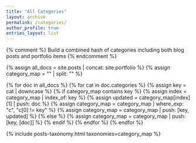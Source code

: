 ```yaml
---
title: "All Categories"
layout: archive
permalink: /categories/
author_profile: true
entries_layout: list
---
```


{% comment %}
Build a combined hash of categories including both blog posts and portfolio items
{% endcomment %}

{% assign all_docs = site.posts | concat: site.portfolio %}
{% assign category_map = "" | split: "" %}

{% for doc in all_docs %}
{% for cat in doc.categories %}
{% assign key = cat | downcase %}
{% if category_map contains key %}
{% assign index = category_map | index_of: key %}
{% assign updated = category_map[index][1] | push: doc %}
{% assign category_map = category_map | where_exp: "c", "c[0] != key" %}
{% assign category_map = category_map | push: [key, updated] %}
{% else %}
{% assign category_map = category_map | push: [key, [doc]] %}
{% endif %}
{% endfor %}
{% endfor %}

{% include posts-taxonomy.html taxonomies=category_map %}

